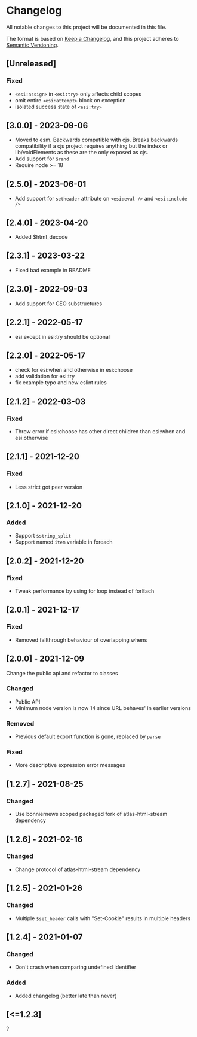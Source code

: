 Changelog
=========

All notable changes to this project will be documented in this file.

The format is based on [Keep a Changelog](https://keepachangelog.com/en/1.0.0/),
and this project adheres to [Semantic Versioning](https://semver.org/spec/v2.0.0.html).

## [Unreleased]

### Fixed

- `<esi:assign>` in `<esi:try>` only affects child scopes
- omit entire `<esi:attempt>` block on exception
- isolated success state of `<esi:try>`

## [3.0.0] - 2023-09-06

- Moved to esm. Backwards compatible with cjs. Breaks backwards compatibility if a cjs project requires anything
  but the index or lib/voidElements as these are the only exposed as cjs.
- Add support for `$rand`
- Require node >= 18

## [2.5.0] - 2023-06-01

- Add support for `setheader` attribute on `<esi:eval />` and `<esi:include />`

## [2.4.0] - 2023-04-20

- Added $html_decode

## [2.3.1] - 2023-03-22

- Fixed bad example in README

## [2.3.0] - 2022-09-03

- Add support for GEO substructures

## [2.2.1] - 2022-05-17

- esi:except in esi:try should be optional

## [2.2.0] - 2022-05-17

- check for esi:when and otherwise in esi:choose
- add validation for esi:try
- fix example typo and new eslint rules

## [2.1.2] - 2022-03-03

### Fixed
- Throw error if esi:choose has other direct children than esi:when and esi:otherwise

## [2.1.1] - 2021-12-20

### Fixed
- Less strict got peer version

## [2.1.0] - 2021-12-20

### Added
- Support `$string_split`
- Support named `item` variable in foreach

## [2.0.2] - 2021-12-20

### Fixed
- Tweak performance by using for loop instead of forEach

## [2.0.1] - 2021-12-17

### Fixed
- Removed fallthrough behaviour of overlapping whens

## [2.0.0] - 2021-12-09

Change the public api and refactor to classes

### Changed
- Public API
- Minimum node version is now 14 since URL behaves' in earlier versions

### Removed
- Previous default export function is gone, replaced by `parse`

### Fixed
- More descriptive expression error messages

## [1.2.7] - 2021-08-25
### Changed
- Use bonniernews scoped packaged fork of atlas-html-stream dependency

## [1.2.6] - 2021-02-16
### Changed
- Change protocol of atlas-html-stream dependency

## [1.2.5] - 2021-01-26
### Changed
- Multiple `$set_header` calls with "Set-Cookie" results in multiple headers

## [1.2.4] - 2021-01-07
### Changed
- Don't crash when comparing undefined identifier

### Added
- Added changelog (better late than never)

## [<=1.2.3]
?
